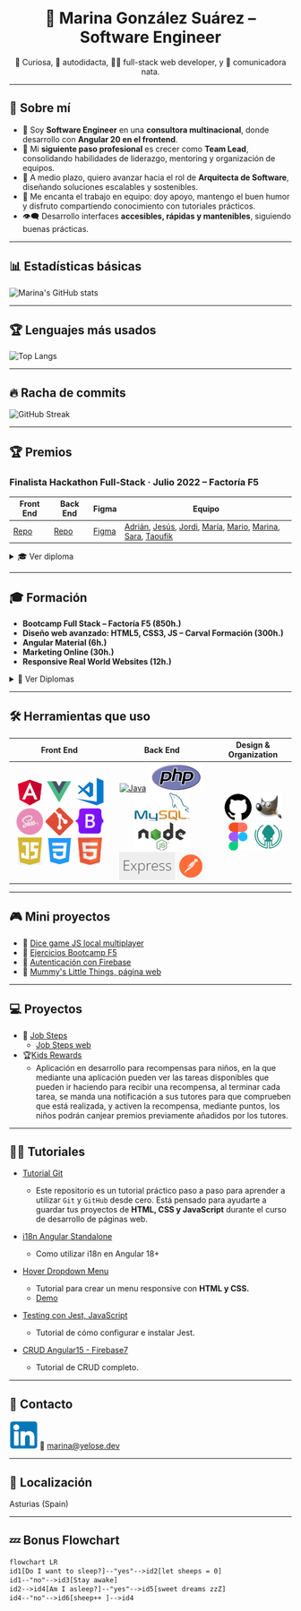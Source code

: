 
<h1 align="center">🌟 Marina González Suárez – Software Engineer</h1>
<p align="center">🧠 Curiosa, 🧩 autodidacta, 👩‍💻 full-stack web developer, y 💬 comunicadora nata.</p>

---

## 🌱 Sobre mí

- 💼 Soy **Software Engineer** en una **consultora multinacional**, donde desarrollo con **Angular 20 en el frontend**.  
- 🚀 Mi **siguiente paso profesional** es crecer como **Team Lead**, consolidando habilidades de liderazgo, mentoring y organización de equipos.  
- 🎯 A medio plazo, quiero avanzar hacia el rol de **Arquitecta de Software**, diseñando soluciones escalables y sostenibles.  
- 🤝 Me encanta el trabajo en equipo: doy apoyo, mantengo el buen humor y disfruto compartiendo conocimiento con tutoriales prácticos.  
- 👁‍🗨 Desarrollo interfaces **accesibles, rápidas y mantenibles**, siguiendo buenas prácticas.  

---

## 📊 Estadísticas básicas

![Marina's GitHub stats](https://github-readme-stats.vercel.app/api?username=Yelose&show_icons=true&theme=tokyonight)

---

## 🏆 Lenguajes más usados

![Top Langs](https://github-readme-stats.vercel.app/api/top-langs/?username=Yelose&layout=compact&theme=tokyonight)

---

## 🔥 Racha de commits

![GitHub Streak](https://github-readme-streak-stats.herokuapp.com?user=Yelose&theme=tokyonight)

---

## 🏆 Premios

### Finalista Hackathon Full-Stack · Julio 2022 – Factoría F5

| Front End                                       | Back End                                                | Figma                                                                                     | Equipo                                                                                                                                                                                                                                                                                                                                              |
| ----------------------------------------------- | ------------------------------------------------------- | ----------------------------------------------------------------------------------------- | --------------------------------------------------------------------------------------------------------------------------------------------------------------------------------------------------------------------------------------------------------------------------------------------------------------------------------------------------- |
| [Repo](https://github.com/Yelose/hackathon2022) | [Repo](https://github.com/Yelose/hackathon2022-backend) | [Figma](https://www.figma.com/file/YAx91pA7TXsx38eBbMk90v/PETS-Marketplace?node-id=0%3A1) | [Adrián](https://github.com/adrianmoratilla), [Jesús](https://github.com/checkmyprojects), [Jordi](https://github.com/JordiGDavant), [María](https://github.com/MariangelicaCarvallo), [Mario](https://github.com/marioastur), [Marina](https://github.com/Yelose), [Sara](https://github.com/Saracode13), [Taoufik](https://github.com/taoufikL12) |

<details><summary>🎓 Ver diploma</summary>
<br>
<img src="https://github.com/Yelose/Yelose/blob/main/img/hackaton2022.png?raw=true" width="100%">
</details>

---

## 🎓 Formación

* **Bootcamp Full Stack – Factoría F5 (850h.)**
* **Diseño web avanzado: HTML5, CSS3, JS – Carval Formación (300h.)**
* **Angular Material (6h.)**
* **Marketing Online (30h.)**
* **Responsive Real World Websites (12h.)**

<details><summary>📄 Ver Diplomas</summary>

* ![Full Stack Developer](https://github.com/Yelose/Yelose/blob/main/img/F5Diploma-1.png?raw=true)
* ![F5 2](https://github.com/Yelose/Yelose/blob/main/img/F5Diploma-2.png?raw=true)
* ![Carval](https://github.com/Yelose/Yelose/blob/main/img/diploma-carval.png?raw=true)
* ![AngularMaterial](https://github.com/Yelose/Yelose/blob/main/img/AngularMaterial.jpg?raw=true)

</details>

---

## 🛠 Herramientas que uso

| Front End | Back End | Design & Organization | 
| :---:  |  :---:  |  :---: |
|  [![Angular](https://github.com/Yelose/Yelose/blob/main/img/angular.png?raw=true)](https://angular.io/) [![Vue](https://github.com/Yelose/Yelose/blob/main/img/vue.png?raw=true)](https://vuejs.org/guide/introduction.html) [![VS code](https://github.com/Yelose/Yelose/blob/main/img/vscode.png?raw=true)](https://code.visualstudio.com/) [![Sass](https://github.com/Yelose/Yelose/blob/main/img/sass.png?raw=true)](https://sass-lang.com/documentation/)  [![Git](https://github.com/Yelose/Yelose/blob/main/img/git.png?raw=true)](https://git-scm.com)  [![Bootstrap](https://github.com/Yelose/Yelose/blob/main/img/bootstrap.png?raw=true)](https://getbootstrap.com/)  [![JavaScript](https://github.com/Yelose/Yelose/blob/main/img/js.png?raw=true)](https://www.w3schools.com/js) [![CSS 3](https://github.com/Yelose/Yelose/blob/main/img/css.png?raw=true)](https://www.w3schools.com/cssref/) [![HTML 5](https://github.com/Yelose/Yelose/blob/main/img/html.png?raw=true)](https://www.w3schools.com/html)   | [![Java](https://github.com/Yelose/Yelose/blob/main/img/java.png?raw=true)](https://www.oracle.com/java/) [![PhP](https://github.com/Yelose/Yelose/blob/main/img/php.png?raw=true)](https://www.php.net/)  [![MySql](https://github.com/Yelose/Yelose/blob/main/img/mysql.png?raw=true)](https://dev.mysql.com/)  [![NodeJS](https://github.com/Yelose/Yelose/blob/main/img/nodejs.png?raw=true)](https://nodejs.org) [![Express](https://github.com/Yelose/Yelose/blob/main/img/express.png?raw=true)](https://expressjs.com/) [![Postman](https://github.com/Yelose/Yelose/blob/main/img/postman.png?raw=true)](https://learning.postman.com)  | [![GitHub](https://github.com/Yelose/Yelose/blob/main/img/github.png?raw=true)](https://github.com/) [![Gimp2](https://github.com/Yelose/Yelose/blob/main/img/gimp.png?raw=true)](https://www.gimp.org/)  [![Figma](https://github.com/Yelose/Yelose/blob/main/img/figma.png?raw=true)](https://www.figma.com/)  [![GitKraken](https://github.com/Yelose/Yelose/blob/main/img/gitkraken.png?raw=true)](https://www.gitkraken.com/)  |

---

## 🎮 Mini proyectos

* 🎲 [Dice game JS local multiplayer](https://github.com/Yelose/dice150)
* 🧰 [Ejercicios Bootcamp F5](https://yelose.github.io/f5exercises/)
* 🔐 [Autenticación con Firebase](https://github.com/Yelose/firebase-authentication)
* 🎁 [Mummy's Little Things, página web](https://mummys-littlethings.web.app/)

---

## 💻 Proyectos 

* 🛄 [Job Steps](https://github.com/Yelose/job-steps)
  - [Job Steps web](https://job-steps.web.app/)
* 🏆[Kids Rewards](https://github.com/Yelose/kids-rewards)
  - Aplicación en desarrollo para recompensas para niños, en la que mediante una aplicación pueden ver las tareas disponibles que pueden ir haciendo para recibir una recompensa, al terminar cada tarea, se manda una notificación a sus tutores para que comprueben que está realizada, y activen la recompensa, mediante puntos, los niños podrán canjear premios previamente añadidos por los tutores.
 
---

## 🧑‍🎓 Tutoriales

* [Tutorial Git](https://github.com/Yelose/git-tutorial-webdev)
  - Este repositorio es un tutorial práctico paso a paso para aprender a utilizar `Git` y `GitHub` desde cero. Está pensado para ayudarte a guardar tus proyectos de **HTML, CSS y JavaScript** durante el curso de desarrollo de páginas web.
 
* [i18n Angular Standalone](https://github.com/Yelose/i18n-tutorial)
  - Como utilizar i18n en Angular 18+

* [Hover Dropdown Menu](https://github.com/Yelose/hover-dropdown-menu)
  - Tutorial para crear un menu responsive con **HTML y CSS.**
  - [Demo](https://coleccion-legado-de-amor.web.app)
 
* [Testing con Jest, JavaScript](https://github.com/Yelose/jest-test)
  - Tutorial de cómo configurar e instalar Jest.
 
* [CRUD Angular15 - Firebase7](https://github.com/Yelose/angular15-firebase7)
  - Tutorial de CRUD completo.

---

## 💬 Contacto

[![LinkedIn](https://github.com/Yelose/Yelose/blob/main/img/linkedin.png?raw=true)](https://linkedin.com/in/yelose)
📧 [marina@yelose.dev](mailto:marina@yelose.dev)

---

## 📍 Localización

Asturias (Spain)

---

## 💤 Bonus Flowchart

```mermaid
flowchart LR
id1[Do I want to sleep?]--"yes"-->id2[let sheeps = 0]
id1--"no"-->id3[Stay awake]
id2-->id4[Am I asleep?]--"yes"-->id5[sweet dreams zzZ]
id4--"no"-->id6[sheep++ ]-->id4
```


